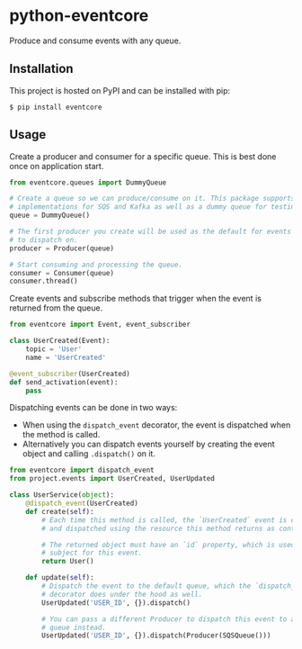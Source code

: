 # python-eventcore

Produce and consume events with any queue.

## Installation

This project is hosted on PyPI and can be installed with pip:

```
$ pip install eventcore
```

## Usage

Create a producer and consumer for a specific queue. This is best done once on application start.

```python
from eventcore.queues import DummyQueue

# Create a queue so we can produce/consume on it. This package supports queue
# implementations for SQS and Kafka as well as a dummy queue for testing.
queue = DummyQueue()

# The first producer you create will be used as the default for events
# to dispatch on.
producer = Producer(queue)

# Start consuming and processing the queue.
consumer = Consumer(queue)
consumer.thread()
```

Create events and subscribe methods that trigger when the event is returned from the queue.

```python
from eventcore import Event, event_subscriber

class UserCreated(Event):
    topic = 'User'
    name = 'UserCreated'

@event_subscriber(UserCreated)
def send_activation(event):
    pass
```

Dispatching events can be done in two ways:
- When using the `dispatch_event` decorator, the event is dispatched when the method is called.
- Alternatively you can dispatch events yourself by creating the event object and calling `.dispatch()` on it.

```python
from eventcore import dispatch_event
from project.events import UserCreated, UserUpdated

class UserService(object):
    @dispatch_event(UserCreated)
    def create(self):
        # Each time this method is called, the `UserCreated` event is created
        # and dispatched using the resource this method returns as context.

        # The returned object must have an `id` property, which is used as
        # subject for this event.
        return User()

    def update(self):
        # Dispatch the event to the default queue, which the `dispatch_event`
        # decorator does under the hood as well.
        UserUpdated('USER_ID', {}).dispatch()

        # You can pass a different Producer to dispatch this event to another
        # queue instead.
        UserUpdated('USER_ID', {}).dispatch(Producer(SQSQueue()))
```
